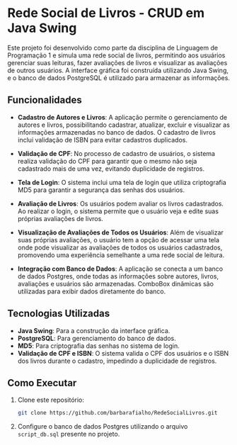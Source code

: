 # Rede Social de Livros - CRUD em Java Swing

Este projeto foi desenvolvido como parte da disciplina de Linguagem de Programação 1 e simula uma rede social de livros, permitindo aos usuários gerenciar suas leituras, fazer avaliações de livros e visualizar as avaliações de outros usuários. A interface gráfica foi construída utilizando Java Swing, e o banco de dados PostgreSQL é utilizado para armazenar as informações.

## Funcionalidades

- **Cadastro de Autores e Livros**: A aplicação permite o gerenciamento de autores e livros, possibilitando cadastrar, atualizar, excluir e visualizar as informações armazenadas no banco de dados. O cadastro de livros inclui validação de ISBN para evitar cadastros duplicados.

- **Validação de CPF**: No processo de cadastro de usuários, o sistema realiza validação do CPF para garantir que o mesmo não seja cadastrado mais de uma vez, evitando duplicidade de registros.

- **Tela de Login**: O sistema inclui uma tela de login que utiliza criptografia MD5 para garantir a segurança das senhas dos usuários.

- **Avaliação de Livros**: Os usuários podem avaliar os livros cadastrados. Ao realizar o login, o sistema permite que o usuário veja e edite suas próprias avaliações de livros.

- **Visualização de Avaliações de Todos os Usuários**: Além de visualizar suas próprias avaliações, o usuário tem a opção de acessar uma tela onde pode visualizar as avaliações de todos os usuários cadastrados, promovendo uma experiência semelhante a uma rede social de leitura.

- **Integração com Banco de Dados**: A aplicação se conecta a um banco de dados Postgres, onde todas as informações sobre autores, livros, avaliações e usuários são armazenadas. ComboBox dinâmicas são utilizadas para exibir dados diretamente do banco.

## Tecnologias Utilizadas

- **Java Swing**: Para a construção da interface gráfica.
- **PostgreSQL**: Para gerenciamento do banco de dados.
- **MD5**: Para criptografia das senhas no sistema de login.
- **Validação de CPF e ISBN**: O sistema valida o CPF dos usuários e o ISBN dos livros durante o cadastro, impedindo a duplicidade de registros.

## Como Executar

1. Clone este repositório:
   ```bash
   git clone https://github.com/barbarafialho/RedeSocialLivros.git
   ```

2. Configure o banco de dados Postgres utilizando o arquivo `script_db.sql` presente no projeto.
